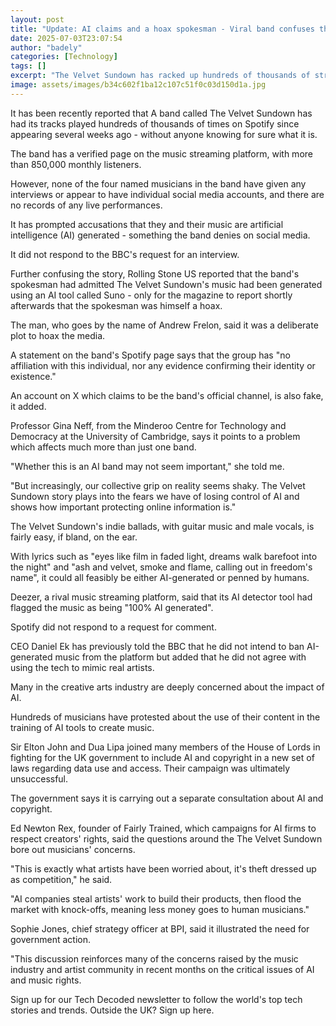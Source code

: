 ```yaml
---
layout: post
title: "Update: AI claims and a hoax spokesman - Viral band confuses the world of music"
date: 2025-07-03T23:07:54
author: "badely"
categories: [Technology]
tags: []
excerpt: "The Velvet Sundown has racked up hundreds of thousands of streams on Spotify - without anyone even being sure if it's real."
image: assets/images/b34c602f1ba12c107c51f0c03d150d1a.jpg
---
```


It has been recently reported that A band called The Velvet Sundown has had its tracks played hundreds of thousands of times on Spotify since appearing several weeks ago - without anyone knowing for sure what it is.

The band has a verified page on the music streaming platform, with more than 850,000 monthly listeners.

However, none of the four named musicians in the band have given any interviews or appear to have individual social media accounts, and there are no records of any live performances. 

It has prompted accusations that they and their music are artificial intelligence (AI) generated - something the band denies on social media.

It did not respond to the BBC's request for an interview.

Further confusing the story, Rolling Stone US reported that the band's spokesman had admitted The Velvet Sundown's music had been generated using an AI tool called Suno - only for the magazine to report shortly afterwards that the spokesman was himself a hoax.

The man, who goes by the name of Andrew Frelon, said it was a deliberate plot to hoax the media.

A statement on the band's Spotify page says that the group has "no affiliation with this individual, nor any evidence confirming their identity or existence."

An account on X which claims to be the band's official channel, is also fake, it added.

Professor Gina Neff, from the Minderoo Centre for Technology and Democracy at the University of Cambridge, says it points to a problem which affects much more than just one band. 

"Whether this is an AI band may not seem important," she told me.

"But increasingly, our collective grip on reality seems shaky. The Velvet Sundown story plays into the fears we have of losing control of AI and shows how important protecting online information is."

The Velvet Sundown's indie ballads, with guitar music and male vocals, is fairly easy, if bland, on the ear. 

With lyrics such as "eyes like film in faded light, dreams walk barefoot into the night" and "ash and velvet, smoke and flame, calling out in freedom's name", it could all feasibly be either AI-generated or penned by humans.

Deezer, a rival music streaming platform, said that its AI detector tool had flagged the music as being "100% AI generated".

Spotify did not respond to a request for comment.

CEO Daniel Ek has previously told the BBC that he did not intend to ban AI-generated music from the platform but added that he did not agree with using the tech to mimic real artists.

Many in the creative arts industry are deeply concerned about the impact of AI.

Hundreds of musicians have protested about the use of their content in the training of AI tools to create music. 

Sir Elton John and Dua Lipa joined many members of the House of Lords in fighting for the UK government to include AI and copyright in a new set of laws regarding data use and access. Their campaign was ultimately unsuccessful. 

The government says it is carrying out a separate consultation about AI and copyright.

Ed Newton Rex, founder of Fairly Trained, which campaigns for AI firms to respect creators' rights, said the questions around the The Velvet Sundown bore out musicians' concerns.

"This is exactly what artists have been worried about, it's theft dressed up as competition," he said.

"AI companies steal artists' work to build their products, then flood the market with knock-offs, meaning less money goes to human musicians."

Sophie Jones, chief strategy officer at BPI, said it illustrated the need for government action.

"This discussion reinforces many of the concerns raised by the music industry and artist community in recent months on the critical issues of AI and music rights.

Sign up for our Tech Decoded newsletter to follow the world's top tech stories and trends. Outside the UK? Sign up here.

